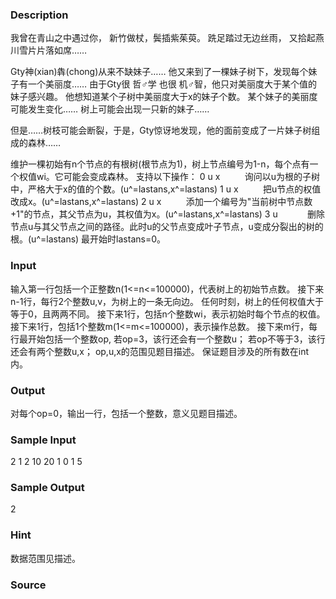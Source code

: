 
### Description
我曾在青山之中遇过你，
新竹做杖，鬓插紫茱萸。
跣足踏过无边丝雨，
又拾起燕川雪片片落如席……

Gty神(xian)犇(chong)从来不缺妹子……
他又来到了一棵妹子树下，发现每个妹子有一个美丽度……
由于Gty很 哲♂学 也很 机♂智，他只对美丽度大于某个值的妹子感兴趣。
他想知道某个子树中美丽度大于x的妹子个数。
某个妹子的美丽度可能发生变化……
树上可能会出现一只新的妹子……

但是……树枝可能会断裂，于是，Gty惊讶地发现，他的面前变成了一片妹子树组成的森林……

维护一棵初始有n个节点的有根树(根节点为1)，树上节点编号为1-n，每个点有一个权值wi。它可能会变成森林。
支持以下操作：
0 u x          询问以u为根的子树中，严格大于x的值的个数。(u^=lastans,x^=lastans)
1 u x          把u节点的权值改成x。(u^=lastans,x^=lastans)
2 u x          添加一个编号为"当前树中节点数+1"的节点，其父节点为u，其权值为x。(u^=lastans,x^=lastans)
3 u            删除节点u与其父节点之间的路径。此时u的父节点变成叶子节点，u变成分裂出的树的根。(u^=lastans)
最开始时lastans=0。

### Input
输入第一行包括一个正整数n(1<=n<=100000)，代表树上的初始节点数。
接下来n-1行，每行2个整数u,v，为树上的一条无向边。
任何时刻，树上的任何权值大于等于0，且两两不同。
接下来1行，包括n个整数wi，表示初始时每个节点的权值。
接下来1行，包括1个整数m(1<=m<=100000)，表示操作总数。
接下来m行，每行最开始包括一个整数op,
若op=3，该行还会有一个整数u；
若op不等于3，该行还会有两个整数u,x；
op,u,x的范围见题目描述。
保证题目涉及的所有数在int内。

### Output
对每个op=0，输出一行，包括一个整数，意义见题目描述。
### Sample Input
2
1 2
10 20
1
0 1 5

### Sample Output
2
### Hint
数据范围见描述。
### Source
